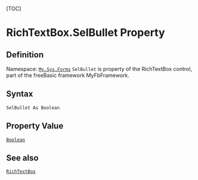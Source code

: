 [TOC]
# RichTextBox.SelBullet Property

## Definition
Namespace: [`My.Sys.Forms`](My.Sys.Forms.md)
`SelBullet` is property of the RichTextBox control, part of the freeBasic framework MyFbFramework.
## Syntax
```freeBasic
SelBullet As Boolean
```
## Property Value
[`Boolean`]("https://www.freebasic.net/wiki/KeyPgBoolean")
## See also
[`RichTextBox`](RichTextBox.md)
